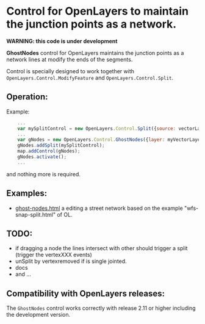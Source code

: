 Control for OpenLayers to maintain the junction points as a network.
====================================================================

**WARNING: this code is under development**

**GhostNodes** control for OpenLayers maintains the junction points as a network lines at modify the ends of the segments.

Control is specially designed to work together with `OpenLayers.Control.ModifyFeature` and `OpenLayers.Control.Split`.

Operation:
---------

Example:

```javascript
    ...
    var mySplitControl = new OpenLayers.Control.Split({source: vectorLayer ...});
    ...
    var gNodes = new OpenLayers.Control.GhostNodes({layer: myVectorLayer});
    gNodes.addSplit(mySplitControl);
    map.addControl(gNodes);
    gNodes.activate();
    ...
```
and nothing more is required.

Examples:
---------
 * [ghost-nodes.html](http://jorix.github.com/OL-GhostNodes/examples/ghost-nodes.html) a editing a street network based on the example "wfs-snap-split.html" of OL.

TODO:
-----
 * if dragging a node the lines intersect with other should trigger a split (trigger the vertexXXX events)
 * unSplit by vertexremoved if is single jointed.
 * docs
 * and ...

Compatibility with OpenLayers releases:
---------------------------------------
The `GhostNodes` control works correctly with release 2.11 or higher
including the development version.
